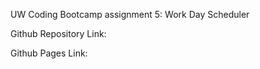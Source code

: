 UW Coding Bootcamp assignment 5: Work Day Scheduler



Github Repository Link:



Github Pages Link:


